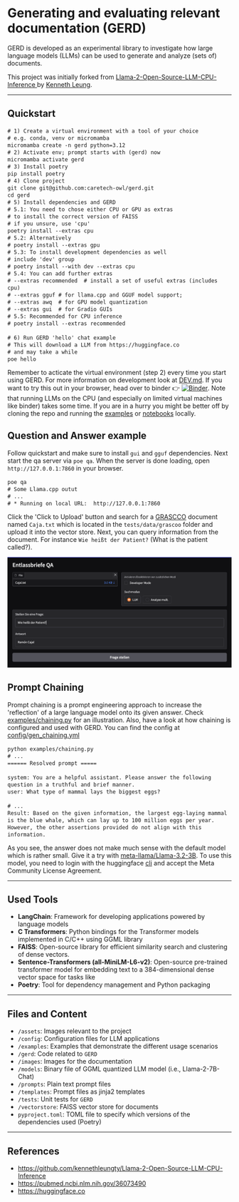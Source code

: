 # Generating and evaluating relevant documentation (GERD)

GERD is developed as an experimental library to investigate how large language models (LLMs) can be used to generate and analyze (sets of) documents.

This project was initially forked from [Llama-2-Open-Source-LLM-CPU-Inference
](https://github.com/kennethleungty/Llama-2-Open-Source-LLM-CPU-Inference) by [Kenneth Leung](https://github.com/kennethleungty).
___

## Quickstart

```shell
# 1) Create a virtual environment with a tool of your choice
# e.g. conda, venv or micromamba
micromamba create -n gerd python=3.12
# 2) Activate env; prompt starts with (gerd) now
micromamba activate gerd
# 3) Install poetry
pip install poetry
# 4) Clone project
git clone git@github.com:caretech-owl/gerd.git
cd gerd
# 5) Install dependencies and GERD
# 5.1: You need to chose either CPU or GPU as extras
# to install the correct version of FAISS
# if you unsure, use 'cpu'
poetry install --extras cpu
# 5.2: Alternatively
# poetry install --extras gpu
# 5.3: To install development dependencies as well
# include 'dev' group
# poetry install --with dev --extras cpu
# 5.4: You can add further extras
# --extras recommended  # install a set of useful extras (includes cpu)
# --extras gguf # for llama.cpp and GGUF model support;
# --extras awq  # for GPU model quantization
# --extras gui  # for Gradio GUIs
# 5.5: Recommended for CPU inference
# poetry install --extras recommended

# 6) Run GERD 'hello' chat example
# This will download a LLM from https://huggingface.co 
# and may take a while
poe hello
```

Remember to acticate the virtual environment (step 2) every time you start using GERD.
For more information on development look at [DEV.md](DEV.md).
If you want to try this out in your browser, head over to binder 👉 [![Binder](https://mybinder.org/badge_logo.svg)](https://mybinder.org/v2/gh/caretech-owl/gerd/HEAD?labpath=%2Fnotebooks%2Fhello_gerd.ipynb). 
Note that running LLMs on the CPU (and especially on limited virtual machines like binder) takes some time.
If you are in a hurry you might be better off by cloning the repo and running the [examples](./examples/) or [notebooks](./notebooks/) locally.

## Question and Answer example

Follow quickstart and make sure to install `gui` and `gguf` dependencies. Next start the qa server via `poe qa`.
When the server is done loading, open `http://127.0.0.1:7860` in your browser.

```shell
poe qa
# Some Llama.cpp outut
# ...
# * Running on local URL:  http://127.0.0.1:7860
```

Click the 'Click to Upload' button and search for a [GRASCCO](https://pubmed.ncbi.nlm.nih.gov/36073490/) document named `Caja.txt` which is located in the `tests/data/grascoo` folder and upload it into the vector store. Next, you can query information from the document. For instance `Wie heißt der Patient?` (What is the patient called?).

![](images/qa.png)

## Prompt Chaining

Prompt chaining is a prompt engineering approach to increase the 'reflection' of a large language model onto its given answer. Check [examples/chaining.py](examples/chaining.py) for an illustration. Also, have a look at how chaining is configured and used with GERD. You can find the config at [config/gen_chaining.yml](config/gen_chaining.yml)

```shell
python examples/chaining.py
# ...
====== Resolved prompt =====

system: You are a helpful assistant. Please answer the following question in a truthful and brief manner.
user: What type of mammal lays the biggest eggs?

# ...
Result: Based on the given information, the largest egg-laying mammal is the blue whale, which can lay up to 100 million eggs per year. However, the other assertions provided do not align with this information.
```

As you see, the answer does not make much sense with the default model which is rather small.
Give it a try with [meta-llama/Llama-3.2-3B](https://huggingface.co/meta-llama/Llama-3.2-3B).
To use this model, you need to login with the huggingface [cli](https://huggingface.co/docs/huggingface_hub/en/guides/cli) and accept the Meta Community License Agreement.

___
## Used Tools
- **LangChain**: Framework for developing applications powered by language models
- **C Transformers**: Python bindings for the Transformer models implemented in C/C++ using GGML library
- **FAISS**: Open-source library for efficient similarity search and clustering of dense vectors.
- **Sentence-Transformers (all-MiniLM-L6-v2)**: Open-source pre-trained transformer model for embedding text to a 384-dimensional dense vector space for tasks like
- **Poetry**: Tool for dependency management and Python packaging

___
## Files and Content
- `/assets`: Images relevant to the project
- `/config`: Configuration files for LLM applications
- `/examples`: Examples that demonstrate the different usage scenarios
- `/gerd`: Code related to `GERD`
- `/images`: Images for the documentation
- `/models`: Binary file of GGML quantized LLM model (i.e., Llama-2-7B-Chat)
- `/prompts`: Plain text prompt files
- `/templates`: Prompt files as jinja2 templates 
- `/tests`: Unit tests for `GERD`
- `/vectorstore`: FAISS vector store for documents
- `pyproject.toml`: TOML file to specify which versions of the dependencies used (Poetry)
___

## References
- https://github.com/kennethleungty/Llama-2-Open-Source-LLM-CPU-Inference
- https://pubmed.ncbi.nlm.nih.gov/36073490
- https://huggingface.co
